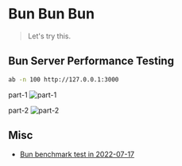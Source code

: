 # Bun Bun Bun

> Let's try this.

## Bun Server Performance Testing

```sh
ab -n 100 http://127.0.0.1:3000
```

part-1
![part-1](./screenshots/part-1.png)

part-2
![part-2](./screenshots/part-2.png)



## Misc

- [Bun benchmark test in 2022-07-17](https://github.com/shrekuu/try-bun-2023)
